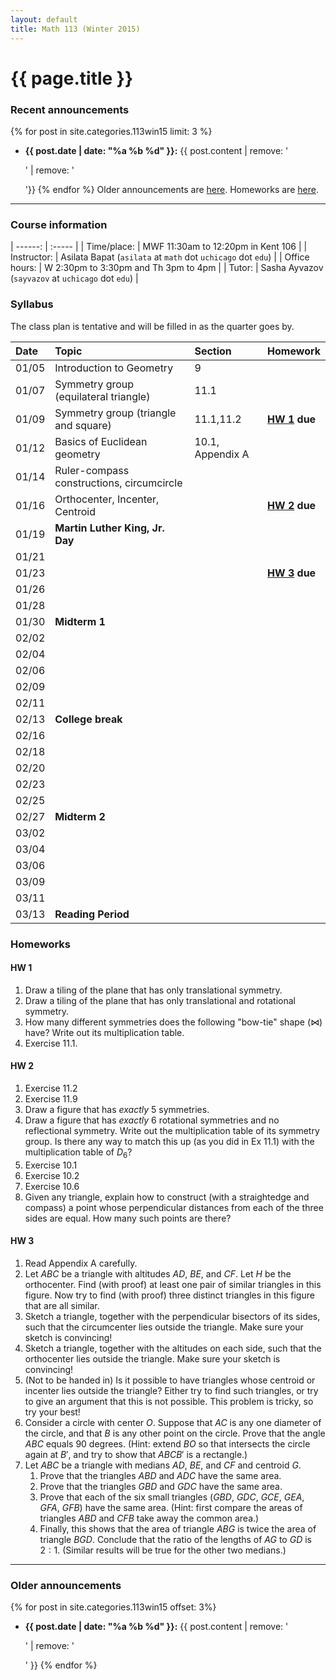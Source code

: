 ```yaml
---
layout: default
title: Math 113 (Winter 2015)
---
```



# {{ page.title }}

### Recent announcements
{% for post in site.categories.113win15 limit: 3 %}
* **{{ post.date | date: "%a %b %d" }}:** {{ post.content | remove: '<p>' | remove: '</p>'}}
{% endfor %}
Older announcements are [here](#older-announcements). Homeworks are [here](#homeworks).

----

### Course information

<div class="infotable">

| ------:       | :-----                                                       |
| Time/place:   | MWF 11:30am to 12:20pm in Kent 106                           |
| Instructor:   | Asilata Bapat (`asilata` at `math` dot `uchicago` dot `edu`) |
| Office hours: | W 2:30pm to 3:30pm and Th 3pm to 4pm                         |
| Tutor:        | Sasha Ayvazov (`sayvazov` at `uchicago` dot `edu`)           |

[ms]: https://maps.uchicago.edu/?location=Math-Stat+Building

</div>

### Syllabus
The class plan is tentative and will be filled in as the quarter goes by. 

<div class="classplan">

| Date  | Topic                                     | Section          | Homework              |
| :---  | :---                                      | :---             | :---                  |
| 01/05 | Introduction to Geometry                  | 9                |                       |
| 01/07 | Symmetry group (equilateral triangle)     | 11.1             |                       |
| 01/09 | Symmetry group (triangle and square)      | 11.1,11.2        | **[HW 1](#hw-1) due** |
| 01/12 | Basics of Euclidean geometry              | 10.1, Appendix A |                       |
| 01/14 | Ruler-compass constructions, circumcircle |                  |                       |
| 01/16 | Orthocenter, Incenter, Centroid           |                  | **[HW 2](#hw-2) due** |
| 01/19 | **Martin Luther King, Jr. Day**           |                  |                       |
| 01/21 |                                           |                  |                       |
| 01/23 |                                           |                  | **[HW 3](#hw-3) due** |
| 01/26 |                                           |                  |                       |
| 01/28 |                                           |                  |                       |
| 01/30 | **Midterm 1**                             |                  |                       |
| 02/02 |                                           |                  |                       |
| 02/04 |                                           |                  |                       |
| 02/06 |                                           |                  |                       |
| 02/09 |                                           |                  |                       |
| 02/11 |                                           |                  |                       |
| 02/13 | **College break**                         |                  |                       |
| 02/16 |                                           |                  |                       |
| 02/18 |                                           |                  |                       |
| 02/20 |                                           |                  |                       |
| 02/23 |                                           |                  |                       |
| 02/25 |                                           |                  |                       |
| 02/27 | **Midterm 2**                             |                  |                       |
| 03/02 |                                           |                  |                       |
| 03/04 |                                           |                  |                       |
| 03/06 |                                           |                  |                       |
| 03/09 |                                           |                  |                       |
| 03/11 |                                           |                  |                       |
| 03/13 | **Reading Period**                        |                  |                       |

</div>

### Homeworks

#### HW 1
1. Draw a tiling of the plane that has only translational symmetry.
1. Draw a tiling of the plane that has only translational and rotational symmetry.
1. How many different symmetries does the following "bow-tie" shape (&#x22c8;) have? Write out its multiplication table.
1. Exercise 11.1.

#### HW 2
1. Exercise 11.2
1. Exercise 11.9
1. Draw a figure that has _exactly_ 5 symmetries.
1. Draw a figure that has _exactly_ 6 rotational symmetries and no reflectional symmetry. Write out the multiplication table of its symmetry group. Is there any way to match this up (as you did in Ex 11.1) with the multiplication table of $D_6$?
1. Exercise 10.1
1. Exercise 10.2
1. Exercise 10.6
1. Given any triangle, explain how to construct (with a straightedge and compass) a point whose perpendicular distances from each of the three sides are equal. How many such points are there?

#### HW 3
1. Read Appendix A carefully.
1. Let $ABC$ be a triangle with altitudes $AD$, $BE$, and $CF$. Let $H$ be the orthocenter. Find (with proof) at least one pair of similar triangles in this figure. Now try to find (with proof) three distinct triangles in this figure that are all similar.
1. Sketch a triangle, together with the perpendicular bisectors of its sides, such that the circumcenter lies outside the triangle. Make sure your sketch is convincing!
1. Sketch a triangle, together with the altitudes on each side, such that the orthocenter lies outside the triangle. Make sure your sketch is convincing!
1. (Not to be handed in) Is it possible to have triangles whose centroid or incenter lies outside the triangle? Either try to find such triangles, or try to give an argument that this is not possible. This problem is tricky, so try your best!
1. Consider a circle with center $O$. Suppose that $AC$ is any one diameter of the circle, and that $B$ is any other point on the circle. Prove that the angle $ABC$ equals $90$ degrees. (Hint: extend $BO$ so that intersects the circle again at $B'$, and try to show that $ABCB'$ is a rectangle.)
1. Let $ABC$ be a triangle with medians $AD$, $BE$, and $CF$ and centroid $G$.
    1. Prove that the triangles $ABD$ and $ADC$ have the same area.
    1. Prove that the triangles $GBD$ and $GDC$ have the same area.
    1. Prove that each of the six small triangles ($GBD$, $GDC$, $GCE$, $GEA$, $GFA$, $GFB$) have the same area. (Hint: first compare the areas of triangles $ABD$ and $CFB$ take away the common area.)
    1. Finally, this shows that the area of triangle $ABG$ is twice the area of triangle $BGD$. Conclude that the ratio of the lengths of $AG$ to $GD$ is $2:1$. (Similar results will be true for the other two medians.)

----
### Older announcements
{% for post in site.categories.113win15 offset: 3%}
* **{{ post.date | date: "%a %b %d" }}:** {{ post.content | remove: '<p>' | remove: '</p>' }}
{% endfor %}
